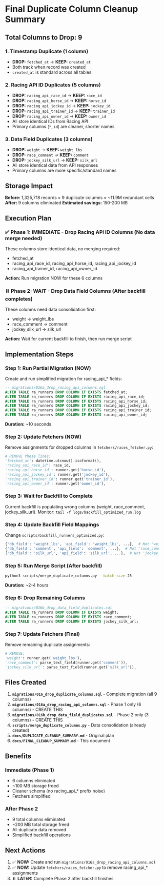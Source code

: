 # Final Duplicate Column Cleanup Summary

## Total Columns to Drop: 9

### 1. Timestamp Duplicate (1 column)
- **DROP:** `fetched_at` → **KEEP:** `created_at`
- Both track when record was created
- `created_at` is standard across all tables

### 2. Racing API ID Duplicates (5 columns)
- **DROP:** `racing_api_race_id` → **KEEP:** `race_id`
- **DROP:** `racing_api_horse_id` → **KEEP:** `horse_id`
- **DROP:** `racing_api_jockey_id` → **KEEP:** `jockey_id`
- **DROP:** `racing_api_trainer_id` → **KEEP:** `trainer_id`
- **DROP:** `racing_api_owner_id` → **KEEP:** `owner_id`
- All store identical IDs from Racing API
- Primary columns (`*_id`) are cleaner, shorter names

### 3. Data Field Duplicates (3 columns)
- **DROP:** `weight` → **KEEP:** `weight_lbs`
- **DROP:** `race_comment` → **KEEP:** `comment`
- **DROP:** `jockey_silk_url` → **KEEP:** `silk_url`
- All store identical data from API responses
- Primary columns are more specific/standard names

## Storage Impact

**Before:** 1,325,718 records × 9 duplicate columns = ~11.9M redundant cells
**After:** 9 columns eliminated
**Estimated savings:** 150-200 MB

## Execution Plan

### ✅ Phase 1: IMMEDIATE - Drop Racing API ID Columns (No data merge needed)

These columns store identical data, no merging required:
- fetched_at
- racing_api_race_id, racing_api_horse_id, racing_api_jockey_id
- racing_api_trainer_id, racing_api_owner_id

**Action:** Run migration NOW for these 6 columns

### ⏸️ Phase 2: WAIT - Drop Data Field Columns (After backfill completes)

These columns need data consolidation first:
- weight → weight_lbs
- race_comment → comment
- jockey_silk_url → silk_url

**Action:** Wait for current backfill to finish, then run merge script

## Implementation Steps

### Step 1: Run Partial Migration (NOW)

Create and run simplified migration for racing_api_* fields:

```sql
-- migrations/016a_drop_racing_api_columns.sql
ALTER TABLE ra_runners DROP COLUMN IF EXISTS fetched_at;
ALTER TABLE ra_runners DROP COLUMN IF EXISTS racing_api_race_id;
ALTER TABLE ra_runners DROP COLUMN IF EXISTS racing_api_horse_id;
ALTER TABLE ra_runners DROP COLUMN IF EXISTS racing_api_jockey_id;
ALTER TABLE ra_runners DROP COLUMN IF EXISTS racing_api_trainer_id;
ALTER TABLE ra_runners DROP COLUMN IF EXISTS racing_api_owner_id;
```

**Duration:** ~10 seconds

### Step 2: Update Fetchers (NOW)

Remove assignments for dropped columns in `fetchers/races_fetcher.py`:

```python
# REMOVE these lines:
'fetched_at': datetime.utcnow().isoformat(),
'racing_api_race_id': race_id,
'racing_api_horse_id': runner.get('horse_id'),
'racing_api_jockey_id': runner.get('jockey_id'),
'racing_api_trainer_id': runner.get('trainer_id'),
'racing_api_owner_id': runner.get('owner_id'),
```

### Step 3: Wait for Backfill to Complete

Current backfill is populating wrong columns (weight, race_comment, jockey_silk_url).
Monitor: `tail -f logs/backfill_optimized_run.log`

### Step 4: Update Backfill Field Mappings

Change `scripts/backfill_runners_optimized.py`:
```python
{'db_field': 'weight_lbs', 'api_field': 'weight_lbs', ...},  # Not 'weight'
{'db_field': 'comment', 'api_field': 'comment', ...},  # Not 'race_comment'
{'db_field': 'silk_url', 'api_field': 'silk_url', ...},  # Not 'jockey_silk_url'
```

### Step 5: Run Merge Script (After backfill)

```bash
python3 scripts/merge_duplicate_columns.py --batch-size 25
```

**Duration:** ~2-4 hours

### Step 6: Drop Remaining Columns

```sql
-- migrations/016b_drop_data_field_duplicates.sql
ALTER TABLE ra_runners DROP COLUMN IF EXISTS weight;
ALTER TABLE ra_runners DROP COLUMN IF EXISTS race_comment;
ALTER TABLE ra_runners DROP COLUMN IF EXISTS jockey_silk_url;
```

### Step 7: Update Fetchers (Final)

Remove remaining duplicate assignments:
```python
# REMOVE:
'weight': runner.get('weight_lbs'),
'race_comment': parse_text_field(runner.get('comment')),
'jockey_silk_url': parse_text_field(runner.get('silk_url')),
```

## Files Created

1. **`migrations/016_drop_duplicate_columns.sql`** - Complete migration (all 9 columns)
2. **`migrations/016a_drop_racing_api_columns.sql`** - Phase 1 only (6 columns) - CREATE THIS
3. **`migrations/016b_drop_data_field_duplicates.sql`** - Phase 2 only (3 columns) - CREATE THIS
4. **`scripts/merge_duplicate_columns.py`** - Data consolidation (already created)
5. **`docs/DUPLICATE_CLEANUP_SUMMARY.md`** - Original plan
6. **`docs/FINAL_CLEANUP_SUMMARY.md`** - This document

## Benefits

### Immediate (Phase 1)
- 6 columns eliminated
- ~100 MB storage freed
- Cleaner schema (no racing_api_* prefix noise)
- Fetchers simplified

### After Phase 2
- 9 total columns eliminated
- ~200 MB total storage freed
- All duplicate data removed
- Simplified backfill operations

## Next Actions

1. ✅ **NOW:** Create and run `migrations/016a_drop_racing_api_columns.sql`
2. ✅ **NOW:** Update `fetchers/races_fetcher.py` to remove racing_api_* assignments
3. ⏸️ **LATER:** Complete Phase 2 after backfill finishes
